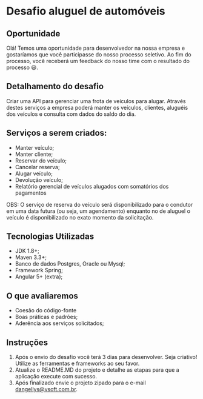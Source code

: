 # Desafio aluguel de automóveis

## Oportunidade

Olá! Temos uma oportunidade para desenvolvedor na nossa empresa e gostaríamos que você participasse do nosso processo seletivo. Ao fim do processo, você receberá um feedback do nosso time com o resultado do processo 😃.

## Detalhamento do desafio

Criar uma API para gerenciar uma frota de veículos para alugar. Através destes serviços a empresa poderá manter os veículos, clientes, aluguéis dos veículos e consulta com dados do saldo do dia.

## Serviços a serem criados:

 - Manter veículo;
 - Manter cliente;
 - Reservar do veículo;
 - Cancelar reserva;
 - Alugar veículo;
 - Devolução veículo;
 - Relatório gerencial de veículos alugados com somatórios dos pagamentos

OBS: O serviço de reserva do veículo será disponibilizado para o condutor em uma data futura (ou seja, um agendamento) enquanto no de aluguel o veículo é disponibilizado no exato momento da solicitação.

## Tecnologias Utilizadas

 - JDK 1.8+;
 - Maven 3.3+;
 - Banco de dados Postgres, Oracle ou Mysql;
 - Framework Spring;
 - Angular 5+ (extra);

## O que avaliaremos

 - Coesão do código-fonte
 - Boas práticas e padrões;
 - Aderência aos serviços solicitados;

## Instruções

1. Após o envio do desafio você terá 3 dias para desenvolver. Seja criativo! Utilize as ferramentas e frameworks ao seu favor.
2. Atualize o README.MD do projeto e detalhe as etapas para que a aplicação execute com sucesso.
3. Após finalizado envie o projeto zipado para o e-mail dangellys@vsoft.com.br.
